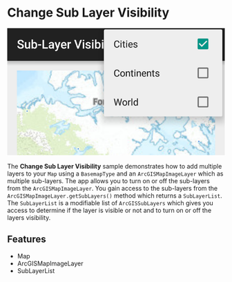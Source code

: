 # Change Sub Layer Visibility

![Sub Layer Visibility App](sub-layer-viz.png)

The **Change Sub Layer Visibility** sample demonstrates how to add multiple layers to your ```Map``` using a ```BasemapType``` and an ```ArcGISMapImageLayer``` which as multiple sub-layers.  The app allows you to turn on or off the sub-layers from the ```ArcGISMapImageLayer```.  You gain access to the sub-layers from the ```ArcGISMapImageLayer.getSubLayers()``` method which returns a ```SubLayerList```.  The ```SubLayerList``` is a modifiable list of ```ArcGISSubLayers``` which gives you access to determine if the layer is visible or not and to turn on or off the layers visibility.

## Features
* Map
* ArcGISMapImageLayer
* SubLayerList